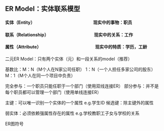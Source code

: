 ## ER Model：实体联系模型
#### 实体（Entity）　　　　　　　　　　　　　　现实中的事物：职员
#### 联系（Relationship）　　　　　　　　　　　现实中的关系：工作
#### 属性（Attribute）　　　　　　　　　　　　　现实中的特质：学历，工龄　&nbsp;
二元ER Model：只有两个实体（元）和一段关系的model（推荐）

基数比：M：N（M个人在N家公司任职）      1：N（一个人担任多家公司的股东）     M：1（M个人在同一个项目中负责）

完全参与：一个职员只能任职于一个部门（使用双线连接ER）
部分参与：并不是每个职员都可以管理一个部门（使用单线连接ER）

主键：可以唯一识别一个实体的一个属性    e.g.学生ID
候选键：除主键外的属性

弱实体：必须依赖强属性存在的属性     e.g.学校教职工子女与学校的关系

ER图符号

